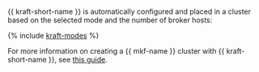 {{ kraft-short-name }} is automatically configured and placed in a cluster based on the selected mode and the number of broker hosts:

{% include [kraft-modes](kraft-modes.md) %}

For more information on creating a {{ mkf-name }} cluster with {{ kraft-short-name }}, see [this guide](../../../managed-kafka/operations/cluster-create.md#create-cluster-kraft).
